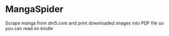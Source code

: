 # MangaSpider
Scrape manga from dm5.com and print downloaded images into PDF file so you can read on kindle
